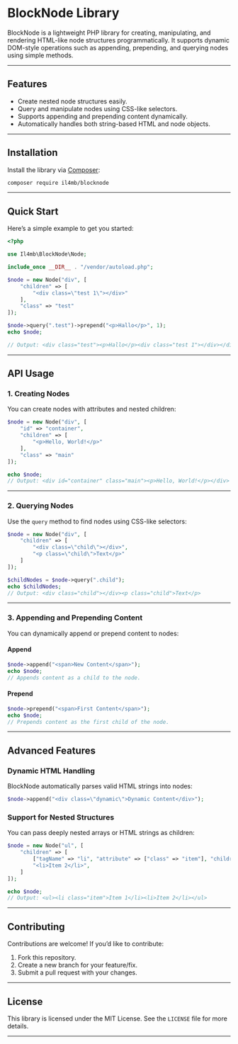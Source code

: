 # BlockNode Library

BlockNode is a lightweight PHP library for creating, manipulating, and rendering HTML-like node structures programmatically. It supports dynamic DOM-style operations such as appending, prepending, and querying nodes using simple methods.

---

## Features

- Create nested node structures easily.
- Query and manipulate nodes using CSS-like selectors.
- Supports appending and prepending content dynamically.
- Automatically handles both string-based HTML and node objects.

---

## Installation

Install the library via [Composer](https://getcomposer.org/):

```bash
composer require il4mb/blocknode
```

---

## Quick Start

Here’s a simple example to get you started:

```php
<?php

use Il4mb\BlockNode\Node;

include_once __DIR__ . "/vendor/autoload.php";

$node = new Node("div", [
    "children" => [
        "<div class=\"test 1\"></div>"
    ],
    "class" => "test"
]);

$node->query(".test")->prepend("<p>Hallo</p>", 1);
echo $node;

// Output: <div class="test"><p>Hallo</p><div class="test 1"></div></div>
```

---

## API Usage

### **1. Creating Nodes**
You can create nodes with attributes and nested children:
```php
$node = new Node("div", [
    "id" => "container",
    "children" => [
        "<p>Hello, World!</p>"
    ],
    "class" => "main"
]);

echo $node;
// Output: <div id="container" class="main"><p>Hello, World!</p></div>
```

---

### **2. Querying Nodes**
Use the `query` method to find nodes using CSS-like selectors:
```php
$node = new Node("div", [
    "children" => [
        "<div class=\"child\"></div>",
        "<p class=\"child\">Text</p>"
    ]
]);

$childNodes = $node->query(".child");
echo $childNodes;
// Output: <div class="child"></div><p class="child">Text</p>
```

---

### **3. Appending and Prepending Content**
You can dynamically append or prepend content to nodes:

#### Append
```php
$node->append("<span>New Content</span>");
echo $node;
// Appends content as a child to the node.
```

#### Prepend
```php
$node->prepend("<span>First Content</span>");
echo $node;
// Prepends content as the first child of the node.
```

---

## Advanced Features

### **Dynamic HTML Handling**
BlockNode automatically parses valid HTML strings into nodes:
```php
$node->append("<div class=\"dynamic\">Dynamic Content</div>");
```

### **Support for Nested Structures**
You can pass deeply nested arrays or HTML strings as children:
```php
$node = new Node("ul", [
    "children" => [
        ["tagName" => "li", "attribute" => ["class" => "item"], "children" => ["Item 1"]],
        "<li>Item 2</li>",
    ]
]);

echo $node;
// Output: <ul><li class="item">Item 1</li><li>Item 2</li></ul>
```

---

## Contributing

Contributions are welcome! If you’d like to contribute:
1. Fork this repository.
2. Create a new branch for your feature/fix.
3. Submit a pull request with your changes.

---

## License

This library is licensed under the MIT License. See the `LICENSE` file for more details.

---
